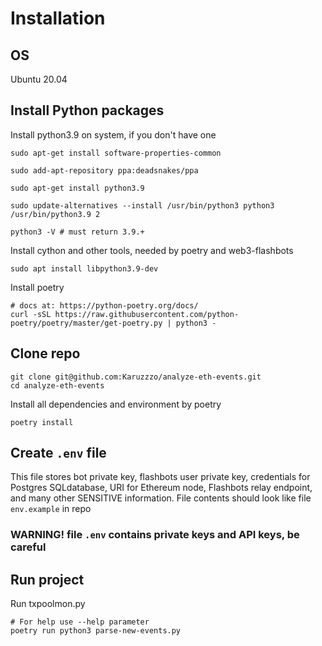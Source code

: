 # Installation




## OS
Ubuntu 20.04

## Install Python packages


Install python3.9 on system, if you don't have one 
```
sudo apt-get install software-properties-common

sudo add-apt-repository ppa:deadsnakes/ppa

sudo apt-get install python3.9

sudo update-alternatives --install /usr/bin/python3 python3 /usr/bin/python3.9 2

```

```
python3 -V # must return 3.9.+
```

Install cython and other tools, needed by poetry and web3-flashbots
```
sudo apt install libpython3.9-dev
```

Install poetry
```
# docs at: https://python-poetry.org/docs/
curl -sSL https://raw.githubusercontent.com/python-poetry/poetry/master/get-poetry.py | python3 -
```

## Clone repo
```
git clone git@github.com:Karuzzzo/analyze-eth-events.git
cd analyze-eth-events
```

Install all dependencies and environment by poetry
```
poetry install
```

## Create ```.env``` file
This file stores bot private key, flashbots user private key, credentials for Postgres SQLdatabase, URI for Ethereum node, Flashbots relay endpoint, and many other SENSITIVE information.
File contents should look like file ```env.example``` in repo

### WARNING! file ```.env``` contains private keys and API keys, be careful

## Run project 

Run txpoolmon.py
```
# For help use --help parameter
poetry run python3 parse-new-events.py
```

